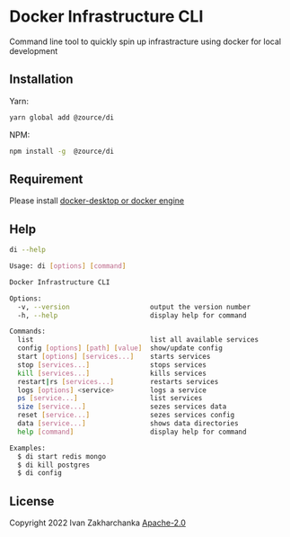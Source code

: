 # Docker Infrastructure CLI

Command line tool to quickly spin up infrastracture using docker for local development

## Installation

Yarn:

```bash
yarn global add @zource/di
```

NPM:

```bash
npm install -g  @zource/di
```

## Requirement

Please install [docker-desktop or docker engine](https://docs.docker.com/get-docker/)

## Help

```bash
di --help
```

```bash
Usage: di [options] [command]

Docker Infrastructure CLI

Options:
  -v, --version                    output the version number
  -h, --help                       display help for command

Commands:
  list                             list all available services
  config [options] [path] [value]  show/update config
  start [options] [services...]    starts services
  stop [services...]               stops services
  kill [services...]               kills services
  restart|rs [services...]         restarts services
  logs [options] <service>         logs a service
  ps [service...]                  list services
  size [service...]                sezes services data
  reset [service...]               sezes services config
  data [service...]                shows data directories
  help [command]                   display help for command

Examples:
  $ di start redis mongo
  $ di kill postgres
  $ di config
```

## License

Copyright 2022 Ivan Zakharchanka [Apache-2.0](http://www.apache.org/licenses/LICENSE-2.0)
